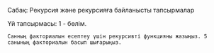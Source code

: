 Сабақ: Рекурсия және рекурсияға байланысты тапсырмалар

Үй тапсырмасы: 1 - бөлім.

    Санның факториалын есептеу үшін рекурсивті функцияны жазыңыз. 5 санының факториалын басып шығарыңыз.